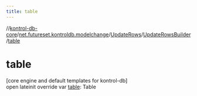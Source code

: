 ```yaml
---
title: table
---
```

//[kontrol-db-core](../../../../index.html)/[net.futureset.kontroldb.modelchange](../../index.html)/[UpdateRows](../index.html)/[UpdateRowsBuilder](index.html)/[table](table.html)



# table



[core engine and default templates for kontrol-db]\
open lateinit override var [table](table.html): Table




